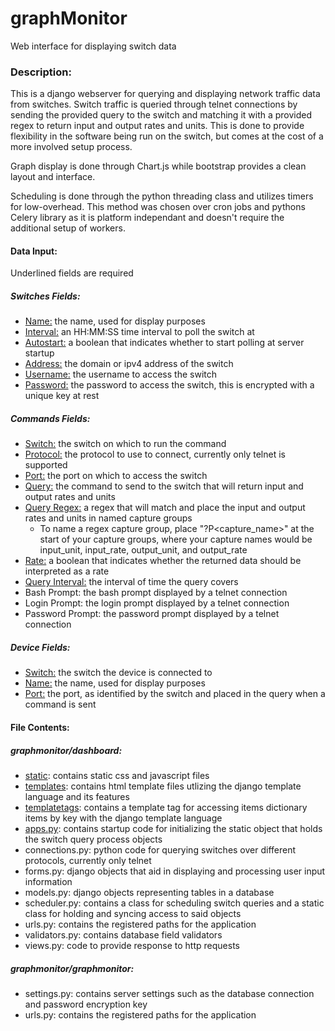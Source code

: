 # graphMonitor
Web interface for displaying switch data
### Description:
This is a django webserver for querying and displaying network traffic data from switches. Switch traffic is queried through telnet connections by sending the provided query to the switch and matching it with a provided regex to return input and output rates and units.
This is done to provide flexibility in the software being run on the switch, but comes at the cost of a more involved setup process.

Graph display is done through Chart.js while bootstrap provides a clean layout and interface.

Scheduling is done through the python threading class and utilizes timers for low-overhead. This method was chosen over cron jobs and pythons Celery library as it is platform independant and doesn't require the additional setup of workers.

#### Data Input:
Underlined fields are required

##### Switches Fields:
- <ins>Name:</ins> the name, used for display purposes
- <ins>Interval:</ins> an HH:MM:SS time interval to poll the switch at
- <ins>Autostart:</ins> a boolean that indicates whether to start polling at server startup
- <ins>Address:</ins> the domain or ipv4 address of the switch
- <ins>Username:</ins> the username to access the switch
- <ins>Password:</ins> the password to access the switch, this is encrypted with a unique key at rest

##### Commands Fields:
- <ins>Switch:</ins> the switch on which to run the command
- <ins>Protocol:</ins> the protocol to use to connect, currently only telnet is supported
- <ins>Port:</ins> the port on which to access the switch
- <ins>Query:</ins> the command to send to the switch that will return input and output rates and units
- <ins>Query Regex:</ins> a regex that will match and place the input and output rates and units in named capture groups
    - To name a regex capture group, place "?P<capture_name>" at the start of your capture groups, where your capture names would be input_unit, input_rate, output_unit, and output_rate
- <ins>Rate:</ins> a boolean that indicates whether the returned data should be interpreted as a rate
- <ins>Query Interval:</ins> the interval of time the query covers
- Bash Prompt: the bash prompt displayed by a telnet connection
- Login Prompt: the login prompt displayed by a telnet connection
- Password Prompt: the password prompt displayed by a telnet connection

##### Device Fields:
- <ins>Switch:</ins> the switch the device is connected to
- <ins>Name:</ins> the name, used for display purposes
- <ins>Port:</ins> the port, as identified by the switch and placed in the query when a command is sent

#### File Contents:
##### graphmonitor/dashboard:
- [static](graphmonitor/dashboard/static): contains static css and javascript files
- [templates](graphmonitor/dashboard/templates): contains html template files utlizing the django template language and its features
- [templatetags](graphmonitor/dashboard/templatetags): contains a template tag for accessing items dictionary items by key with the django template language
- [apps.py](graphmonitor/dashboard/apps.py): contains startup code for initializing the static object that holds the switch query process objects
- connections.py: python code for querying switches over different protocols, currently only telnet
- forms.py: django objects that aid in displaying and processing user input information
- models.py: django objects representing tables in a database
- scheduler.py: contains a class for scheduling switch queries and a static class for holding and syncing access to said objects
- urls.py: contains the registered paths for the application
- validators.py: contains database field validators
- views.py: code to provide response to http requests

##### graphmonitor/graphmonitor:
- settings.py: contains server settings such as the database connection and password encryption key
- urls.py: contains the registered paths for the application
